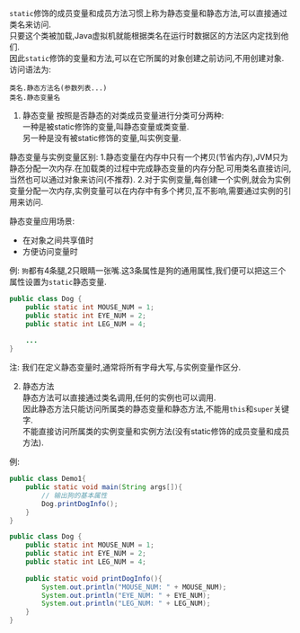 `static`修饰的成员变量和成员方法习惯上称为静态变量和静态方法,可以直接通过类名来访问.   
只要这个类被加载,Java虚拟机就能根据类名在运行时数据区的方法区内定找到他们.   
因此`static`修饰的变量和方法,可以在它所属的对象创建之前访问,不用创建对象.    
访问语法为: 

	类名.静态方法名(参数列表...) 
	类名.静态变量名   

1. 静态变量
按照是否静态的对类成员变量进行分类可分两种:   
一种是被static修饰的变量,叫静态变量或类变量.   
另一种是没有被static修饰的变量,叫实例变量.   

静态变量与实例变量区别: 
1.静态变量在内存中只有一个拷贝(节省内存),JVM只为静态分配一次内存.在加载类的过程中完成静态变量的内存分配.可用类名直接访问,当然也可以通过对象来访问(不推荐). 
2.对于实例变量,每创建一个实例,就会为实例变量分配一次内存,实例变量可以在内存中有多个拷贝,互不影响,需要通过实例的引用来访问. 

静态变量应用场景:
* 在对象之间共享值时
* 方便访问变量时

例:
`狗`都有4条腿,2只眼睛一张嘴.这3条属性是狗的通用属性,我们便可以把这三个属性设置为`static`静态变量.
```java
public class Dog {
	public static int MOUSE_NUM = 1;
	public static int EYE_NUM = 2;
	public static int LEG_NUM = 4;
	
	...
}
```

注:
我们在定义静态变量时,通常将所有字母大写,与实例变量作区分.

2. 静态方法    
静态方法可以直接通过类名调用,任何的实例也可以调用.   
因此静态方法只能访问所属类的静态变量和静态方法,不能用`this`和`super`关键字.   
不能直接访问所属类的实例变量和实例方法(没有static修饰的成员变量和成员方法).   

例:

```java
public class Demo1{
	public static void main(String args[]){
		// 输出狗的基本属性
		Dog.printDogInfo();
	}
}

public class Dog {
	public static int MOUSE_NUM = 1;
	public static int EYE_NUM = 2;
	public static int LEG_NUM = 4;
	
	public static void printDogInfo(){
		System.out.println("MOUSE_NUM: " + MOUSE_NUM);
		System.out.println("EYE_NUM: " + EYE_NUM);
		System.out.println("LEG_NUM: " + LEG_NUM);
	}
}
```
